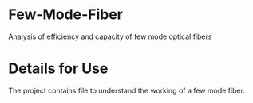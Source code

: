 # Few-Mode-Fiber
Analysis of efficiency and capacity of few mode optical fibers
# Details for Use
The project contains file to understand the working of a few mode fiber.
